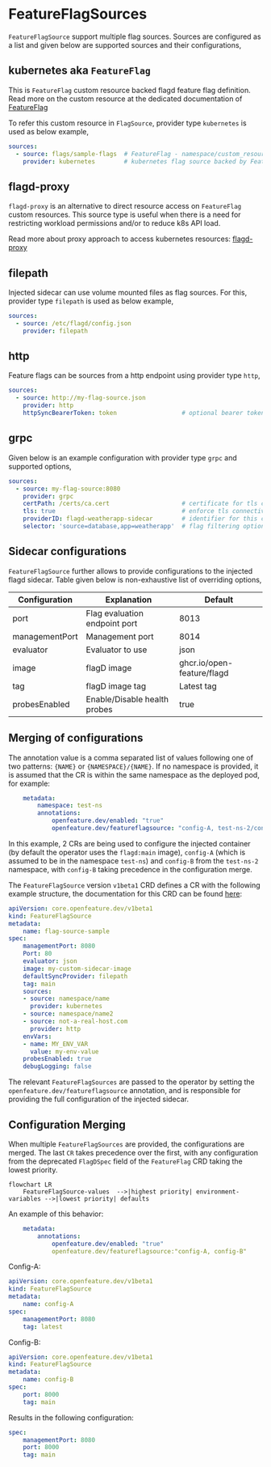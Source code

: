 # FeatureFlagSources

`FeatureFlagSource` support multiple flag sources. Sources are configured as a list and given below are supported sources and their configurations,

## kubernetes aka `FeatureFlag`

This is `FeatureFlag` custom resource backed flagd feature flag definition.
Read more on the custom resource at the dedicated documentation of [FeatureFlag](https://github.com/open-feature/open-feature-operator/blob/main/docs/feature_flag_configuration.md)

To refer this custom resource in `FlagSource`, provider type `kubernetes` is used as below example,

```yaml
sources:                        
  - source: flags/sample-flags  # FeatureFlag - namespace/custom_resource_name
    provider: kubernetes        # kubernetes flag source backed by FeatureFlag custom resource
```

## flagd-proxy

`flagd-proxy` is an alternative to direct resource access on `FeatureFlag` custom resources.
This source type is useful when there is a need for restricting workload permissions and/or to reduce k8s API load.

Read more about proxy approach to access kubernetes resources: [flagd-proxy](https://github.com/open-feature/open-feature-operator/blob/main/docs/flagd_proxy.md)

## filepath

Injected sidecar can use volume mounted files as flag sources.
For this, provider type `filepath` is used as below example,

```yaml
sources:                        
  - source: /etc/flagd/config.json 
    provider: filepath          
```

## http

Feature flags can be sources from a http endpoint using provider type `http`,

```yaml
sources:
  - source: http://my-flag-source.json
    provider: http
    httpSyncBearerToken: token                  # optional bearer token for the http connection
```

## grpc

Given below is an example configuration with provider type `grpc` and supported options,

```yaml
sources:                        
  - source: my-flag-source:8080
    provider: grpc
    certPath: /certs/ca.cert                    # certificate for tls connectivity
    tls: true                                   # enforce tls connectivity
    providerID: flagd-weatherapp-sidecar        # identifier for this connection 
    selector: 'source=database,app=weatherapp'  # flag filtering options
```

## Sidecar configurations

`FeatureFlagSource` further allows to provide configurations to the injected flagd sidecar.
Table given below is non-exhaustive list of overriding options,

| Configuration  | Explanation                   | Default                    |
|----------------|-------------------------------|----------------------------|
| port           | Flag evaluation endpoint port | 8013                       |
| managementPort | Management port               | 8014                       |
| evaluator      | Evaluator to use              | json                       |
| image          | flagD image                   | ghcr.io/open-feature/flagd |
| tag            | flagD image tag               | Latest tag                 |
| probesEnabled  | Enable/Disable health probes  | true                       |

## Merging of configurations

The annotation value is a comma separated list of values following one of two patterns: `{NAME}` or `{NAMESPACE}/{NAME}`.
If no namespace is provided, it is assumed that the CR is within the same namespace as the deployed pod, for example:

```yaml
    metadata:
        namespace: test-ns
        annotations:
            openfeature.dev/enabled: "true"
            openfeature.dev/featureflagsource: "config-A, test-ns-2/config-B"
```

In this example, 2 CRs are being used to configure the injected container (by default the operator uses the `flagd:main` image), `config-A` (which is assumed to be in the namespace `test-ns`) and `config-B` from the `test-ns-2` namespace, with `config-B` taking precedence in the configuration merge.

The `FeatureFlagSource` version `v1beta1` CRD defines a CR with the following example structure, the documentation for this CRD can be found [here](https://github.com/open-feature/open-feature-operator/blob/main/docs/crds.md#featureflagsource):

```yaml
apiVersion: core.openfeature.dev/v1beta1
kind: FeatureFlagSource
metadata:
    name: flag-source-sample
spec:
    managementPort: 8080
    Port: 80
    evaluator: json
    image: my-custom-sidecar-image
    defaultSyncProvider: filepath
    tag: main
    sources:
    - source: namespace/name
      provider: kubernetes
    - source: namespace/name2
    - source: not-a-real-host.com
      provider: http
    envVars:
    - name: MY_ENV_VAR
      value: my-env-value
    probesEnabled: true
    debugLogging: false
```

The relevant `FeatureFlagSources` are passed to the operator by setting the `openfeature.dev/featureflagsource` annotation, and is responsible for providing the full configuration of the injected sidecar.

## Configuration Merging

When multiple `FeatureFlagSources` are provided, the configurations are merged. The last `CR` takes precedence over the first, with any configuration from the deprecated `FlagDSpec` field of the `FeatureFlag` CRD taking the lowest priority.

```mermaid
flowchart LR
    FeatureFlagSource-values  -->|highest priority| environment-variables -->|lowest priority| defaults
```

An example of this behavior:

```yaml
    metadata:
        annotations:
            openfeature.dev/enabled: "true"
            openfeature.dev/featureflagsource:"config-A, config-B"
```

Config-A:

```yaml
apiVersion: core.openfeature.dev/v1beta1
kind: FeatureFlagSource
metadata:
    name: config-A
spec:
    managementPort: 8080
    tag: latest
```

Config-B:

```yaml
apiVersion: core.openfeature.dev/v1beta1
kind: FeatureFlagSource
metadata:
    name: config-B
spec:
    port: 8000
    tag: main
```

Results in the following configuration:

```yaml
spec:
    managementPort: 8080
    port: 8000
    tag: main
```
